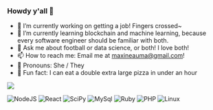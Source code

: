 ### Howdy y'all 👋

<!--
**maxsaystransrights/maxsaystransrights** is a ✨ _special_ ✨ repository because its `README.md` (this file) appears on your GitHub profile.
-->

- 🔭 I’m currently working on getting a job! Fingers crossed~  
- 🌱 I’m currently learning blockchain and machine learning, because every software engineer should be familiar with both.
- 💬 Ask me about football or data science, or both! I love both! 
- 📫 How to reach me: Email me at [maxineauma@gmail.com](mailto:maxineauma@gmail.com)!
- 👩 Pronouns: She / They
- 🍕 Fun fact: I can eat a double extra large pizza in under an hour

![](https://github-readme-stats.vercel.app/api?username=maxsaystransrights&include_all_commits=true&count_private=true&theme=dracula&show_icons=true)

![NodeJS](https://img.shields.io/badge/node.js-6DA55F?style=for-the-badge&logo=node.js&logoColor=white)
![React](https://img.shields.io/badge/react-%2320232a.svg?style=for-the-badge&logo=react&logoColor=%2361DAFB)
![SciPy](https://img.shields.io/badge/SciPy-654FF0?style=for-the-badge&logo=SciPy&logoColor=white)
![MySql](https://img.shields.io/badge/MySQL-4479A1?style=for-the-badge&logo=mysql&logoColor=white)
![Ruby](https://img.shields.io/badge/Ruby-CC342D?style=for-the-badge&logo=ruby&logoColor=white)
![PHP](https://img.shields.io/badge/PHP-777BB4?style=for-the-badge&logo=php&logoColor=white)
![Linux](https://img.shields.io/badge/Linux-FCC624?style=for-the-badge&logo=linux&logoColor=white)
